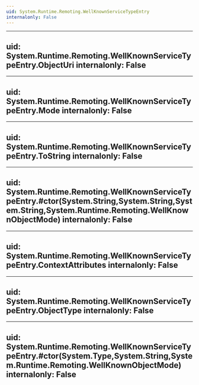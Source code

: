 ```yaml
---
uid: System.Runtime.Remoting.WellKnownServiceTypeEntry
internalonly: False
---
```


---
uid: System.Runtime.Remoting.WellKnownServiceTypeEntry.ObjectUri
internalonly: False
---

---
uid: System.Runtime.Remoting.WellKnownServiceTypeEntry.Mode
internalonly: False
---

---
uid: System.Runtime.Remoting.WellKnownServiceTypeEntry.ToString
internalonly: False
---

---
uid: System.Runtime.Remoting.WellKnownServiceTypeEntry.#ctor(System.String,System.String,System.String,System.Runtime.Remoting.WellKnownObjectMode)
internalonly: False
---

---
uid: System.Runtime.Remoting.WellKnownServiceTypeEntry.ContextAttributes
internalonly: False
---

---
uid: System.Runtime.Remoting.WellKnownServiceTypeEntry.ObjectType
internalonly: False
---

---
uid: System.Runtime.Remoting.WellKnownServiceTypeEntry.#ctor(System.Type,System.String,System.Runtime.Remoting.WellKnownObjectMode)
internalonly: False
---
